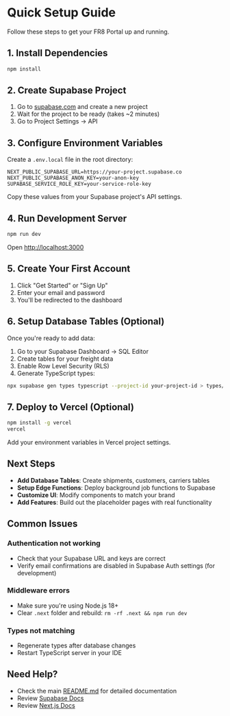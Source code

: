 # Quick Setup Guide

Follow these steps to get your FR8 Portal up and running.

## 1. Install Dependencies

```bash
npm install
```

## 2. Create Supabase Project

1. Go to [supabase.com](https://supabase.com) and create a new project
2. Wait for the project to be ready (takes ~2 minutes)
3. Go to Project Settings → API

## 3. Configure Environment Variables

Create a `.env.local` file in the root directory:

```env
NEXT_PUBLIC_SUPABASE_URL=https://your-project.supabase.co
NEXT_PUBLIC_SUPABASE_ANON_KEY=your-anon-key
SUPABASE_SERVICE_ROLE_KEY=your-service-role-key
```

Copy these values from your Supabase project's API settings.

## 4. Run Development Server

```bash
npm run dev
```

Open [http://localhost:3000](http://localhost:3000)

## 5. Create Your First Account

1. Click "Get Started" or "Sign Up"
2. Enter your email and password
3. You'll be redirected to the dashboard

## 6. Setup Database Tables (Optional)

Once you're ready to add data:

1. Go to your Supabase Dashboard → SQL Editor
2. Create tables for your freight data
3. Enable Row Level Security (RLS)
4. Generate TypeScript types:

```bash
npx supabase gen types typescript --project-id your-project-id > types/database.ts
```

## 7. Deploy to Vercel (Optional)

```bash
npm install -g vercel
vercel
```

Add your environment variables in Vercel project settings.

## Next Steps

- **Add Database Tables**: Create shipments, customers, carriers tables
- **Setup Edge Functions**: Deploy background job functions to Supabase
- **Customize UI**: Modify components to match your brand
- **Add Features**: Build out the placeholder pages with real functionality

## Common Issues

### Authentication not working
- Check that your Supabase URL and keys are correct
- Verify email confirmations are disabled in Supabase Auth settings (for development)

### Middleware errors
- Make sure you're using Node.js 18+
- Clear `.next` folder and rebuild: `rm -rf .next && npm run dev`

### Types not matching
- Regenerate types after database changes
- Restart TypeScript server in your IDE

## Need Help?

- Check the main [README.md](./README.md) for detailed documentation
- Review [Supabase Docs](https://supabase.com/docs)
- Review [Next.js Docs](https://nextjs.org/docs)

